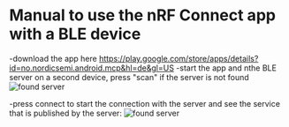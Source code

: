 # Manual to use the nRF Connect app with a BLE device

-download the app here https://play.google.com/store/apps/details?id=no.nordicsemi.android.mcp&hl=de&gl=US
-start the app and nthe BLE server on a second device, press "scan" if the server is not found 
![found server](https://github.com/MichaelsPlayground/BleServerBlessedOriginal/blob/master/docs/server01.png?raw=true)

-press connect to start the connection with the server and see the service that is published by the server:
![found server](https://github.com/MichaelsPlayground/BleServerBlessedOriginal/blob/master/docs/server02.png?raw=true)
